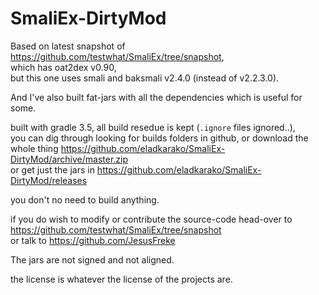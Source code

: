 <h1>SmaliEx-DirtyMod</h1>

Based on latest snapshot of https://github.com/testwhat/SmaliEx/tree/snapshot,  
which has oat2dex v0.90,   
but this one uses smali and baksmali v2.4.0 (instead of v2.2.3.0).  

And I've also built fat-jars with all the dependencies which is useful for some.

built with gradle 3.5, all build resedue is kept (<code>.ignore</code> files ignored..),  
you can dig through looking for builds folders in github, or download the whole thing https://github.com/eladkarako/SmaliEx-DirtyMod/archive/master.zip  
or get just the jars in https://github.com/eladkarako/SmaliEx-DirtyMod/releases  


you don't no need to build anything.

if you do wish to modify or contribute the source-code head-over to https://github.com/testwhat/SmaliEx/tree/snapshot  
or talk to https://github.com/JesusFreke

The jars are not signed and not aligned.


the license is whatever the license of the projects are.
